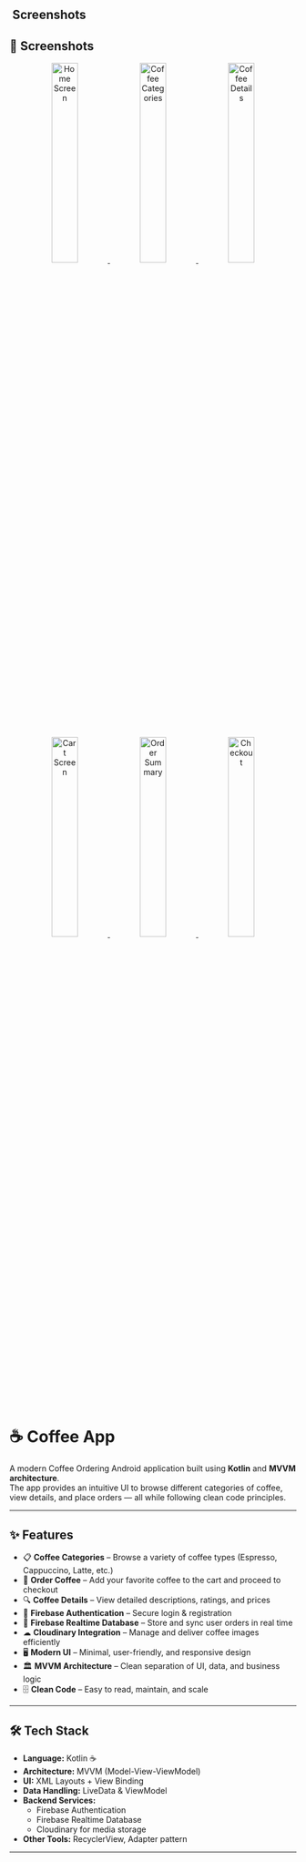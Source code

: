 ## ​ Screenshots
## 📸 Screenshots

<p align="center">
  <a href="https://raw.githubusercontent.com/Behrooz007/CoffeeApp/master/assets/screen1.png">
    <img src="https://raw.githubusercontent.com/Behrooz007/CoffeeApp/master/assets/screen1.png" width="30%" alt="Home Screen"/>
  </a>
  <a href="https://raw.githubusercontent.com/Behrooz007/CoffeeApp/master/assets/screen2.png">
    <img src="https://raw.githubusercontent.com/Behrooz007/CoffeeApp/master/assets/screen2.png" width="30%" alt="Coffee Categories"/>
  </a>
  <a href="https://raw.githubusercontent.com/Behrooz007/CoffeeApp/master/assets/screen3.png">
    <img src="https://raw.githubusercontent.com/Behrooz007/CoffeeApp/master/assets/screen3.png" width="30%" alt="Coffee Details"/>
  </a>
</p>
<p align="center">
  <a href="https://raw.githubusercontent.com/Behrooz007/CoffeeApp/master/assets/screen4.png">
    <img src="https://raw.githubusercontent.com/Behrooz007/CoffeeApp/master/assets/screen4.png" width="30%" alt="Cart Screen"/>
  </a>
  <a href="https://raw.githubusercontent.com/Behrooz007/CoffeeApp/master/assets/screen5.png">
    <img src="https://raw.githubusercontent.com/Behrooz007/CoffeeApp/master/assets/screen5.png" width="30%" alt="Order Summary"/>
  </a>
  <a href="https://raw.githubusercontent.com/Behrooz007/CoffeeApp/master/assets/screen6.png">
    <img src="https://raw.githubusercontent.com/Behrooz007/CoffeeApp/master/assets/screen6.png" width="30%" alt="Checkout"/>
  </a>
</p>



# ☕ Coffee App

A modern Coffee Ordering Android application built using **Kotlin** and **MVVM architecture**.  
The app provides an intuitive UI to browse different categories of coffee, view details, and place orders — all while following clean code principles.

---

## ✨ Features

- 📋 **Coffee Categories** – Browse a variety of coffee types (Espresso, Cappuccino, Latte, etc.)
- 🛒 **Order Coffee** – Add your favorite coffee to the cart and proceed to checkout
- 🔍 **Coffee Details** – View detailed descriptions, ratings, and prices
- 🔑 **Firebase Authentication** – Secure login & registration
- 💾 **Firebase Realtime Database** – Store and sync user orders in real time
- ☁ **Cloudinary Integration** – Manage and deliver coffee images efficiently
- 🖥 **Modern UI** – Minimal, user-friendly, and responsive design
- 🏛 **MVVM Architecture** – Clean separation of UI, data, and business logic
- 🗄 **Clean Code** – Easy to read, maintain, and scale

---

## 🛠 Tech Stack

- **Language:** Kotlin ☕  
- **Architecture:** MVVM (Model-View-ViewModel)  
- **UI:** XML Layouts + View Binding  
- **Data Handling:** LiveData & ViewModel  
- **Backend Services:**
  - Firebase Authentication
  - Firebase Realtime Database
  - Cloudinary for media storage  
- **Other Tools:** RecyclerView, Adapter pattern

---


